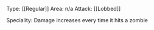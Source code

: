 Type: [[Regular]]
Area: n/a
Attack: [[Lobbed]]

Speciality: Damage increases every time it hits a zombie